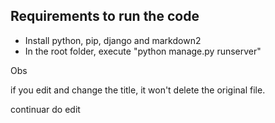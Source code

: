 

## Requirements to run the code

* Install python, pip, django and markdown2
* In the root folder, execute "python manage.py runserver"

Obs

if you edit and change the title, it won't delete the original file.

continuar do edit
